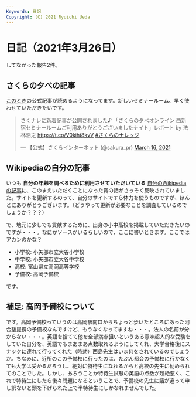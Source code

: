 ```yaml
---
Keywords: 日記
Copyright: (C) 2021 Ryuichi Ueda
---
```


# 日記（2021年3月26日）

してなかった報告2件。

## さくらの夕べの記事

[このとき](/?post=20200226)の公式記事が読めるようになってます。新しいセミナールーム、早く使わせていただきたいです。

<blockquote class="twitter-tweet" data-partner="tweetdeck"><p lang="ja" dir="ltr">さくナレに新着記事が公開されました♪ 「さくらの夕べオンライン 西新宿セミナールームご利用ありがとうございましたナイト」レポート by 法林浩之 <a href="https://t.co/V0kiht8kvV">https://t.co/V0kiht8kvV</a> <a href="https://twitter.com/hashtag/%E3%81%95%E3%81%8F%E3%82%89%E3%81%AE%E3%83%8A%E3%83%AC%E3%83%83%E3%82%B8?src=hash&amp;ref_src=twsrc%5Etfw">#さくらのナレッジ</a></p>&mdash; 【公式】さくらインターネット (@sakura_pr) <a href="https://twitter.com/sakura_pr/status/1371656747321077765?ref_src=twsrc%5Etfw">March 16, 2021</a></blockquote>
<script async src="https://platform.twitter.com/widgets.js" charset="utf-8"></script>


## Wikipediaの自分の記事

いつも **自分の年齢を調べるために利用させていただいている** [自分のWikipediaの記事](https://ja.wikipedia.org/wiki/%E4%B8%8A%E7%94%B0%E9%9A%86%E4%B8%80)に、このまえいただくことになった賞の話がさっそく反映されていました。サイトを更新するのって、自分のサイトですら体力を使うものですが、ほんとにありがとうございます。（どうやって更新が必要なことを調査しているのでしょうか？？？）


で、地元に少しでも貢献するために、出身の小中高校を掲載していただきたいのですが・・・。なにかソースがいるらしいので、ここに書いときます。ここではアカンのかな？

* 小学校: 小矢部市立大谷小学校
* 中学校: 小矢部市立大谷中学校
* 高校: 富山県立高岡高等学校
* 予備校: 高岡予備校

です。

## 補足: 高岡予備校について

です。高岡予備校っていうのは高岡駅南口からちょっと歩いたところにあった河合塾提携の予備校なんですけど、もうなくなってますね・・・。法人の名前が分からない・・・。英語を捨てて他を全部満点狙いというある意味超人的な受験をしていた自分を、英語でもまあまあ点数取れるようにしてくれ、大学合格後にスナックに連れて行ってくれた（時効）西島先生はいま何をされているのでしょうか。ちなみに、近所のこの予備校に行ったのは、たぶん都会の予備校に行かなくても大学は受かるだろうし、絶対に特待生になれるからと高校の先生に勧められてのことでした。しかし、あろうことか特待生試験の英語の点数が超絶悪く、これで特待生にしたら後々問題になるということで、予備校の先生に話が違って申し訳ないと頭を下げられた上で半特待生にしかなれませんでした。
